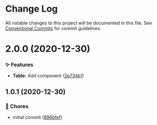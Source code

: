 # Change Log

All notable changes to this project will be documented in this file.
See [Conventional Commits](https://conventionalcommits.org) for commit guidelines.

# 2.0.0 (2020-12-30)

### ✨ Features

- **Table:** Add component ([2e734b1](https://github.com/adbayb/poc-monorepo/commit/2e734b1))

## 1.0.1 (2020-12-30)

### 🎫 Chores

- initial commit ([896bfef](https://github.com/adbayb/poc-monorepo/commit/896bfef))
